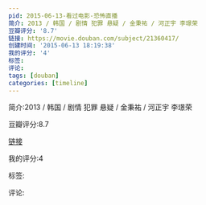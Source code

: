```yaml
---
pid: 2015-06-13-看过电影-恐怖直播
简介: 2013 / 韩国 / 剧情 犯罪 悬疑 / 金秉祐 / 河正宇 李璟荣
豆瓣评分: '8.7'
链接: https://movie.douban.com/subject/21360417/
创建时间: '2015-06-13 18:19:38'
我的评分: '4'
标签:
评论:
tags: [douban]
categories: [timeline]
---
```

简介:2013 / 韩国 / 剧情 犯罪 悬疑 / 金秉祐 / 河正宇 李璟荣

豆瓣评分:8.7

[链接](https://movie.douban.com/subject/21360417/)

我的评分:4

标签:

评论:

